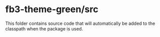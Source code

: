 # fb3-theme-green/src

This folder contains source code that will automatically be added to the classpath when
the package is used.
